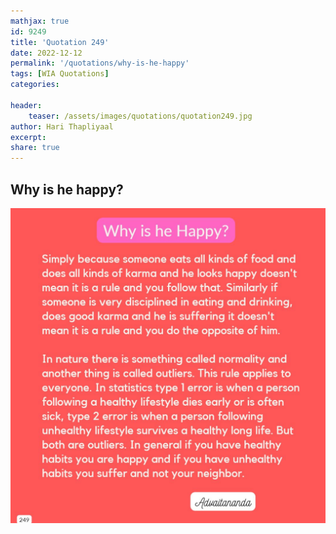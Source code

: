 ```yaml
---
mathjax: true
id: 9249
title: 'Quotation 249'
date: 2022-12-12
permalink: '/quotations/why-is-he-happy'
tags: [WIA Quotations] 
categories: 

header:
    teaser: /assets/images/quotations/quotation249.jpg
author: Hari Thapliyaal 
excerpt:
share: true 
---
```


## Why is he happy?

![Why is he happy?](/assets/images/quotations/quotation249.jpg)

